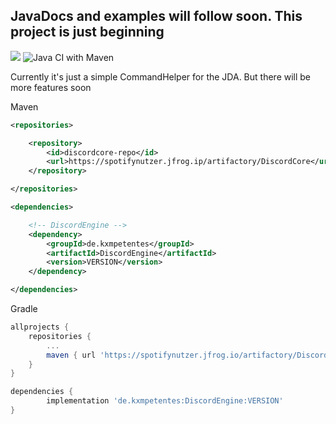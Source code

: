 ## JavaDocs and examples will follow soon. This project is just beginning

[![](https://jitpack.io/v/kxmpetentes/DiscordEngine.svg)](https://jitpack.io/#kxmpetentes/DiscordEngine) ![Java CI with Maven](https://github.com/kxmpetentes/DiscordEngine/workflows/Java%20CI%20with%20Maven/badge.svg?branch=master)

Currently it's just a simple CommandHelper for the JDA. But there will be more features soon

Maven

````xml
<repositories>

    <repository>
        <id>discordcore-repo</id>
        <url>https://spotifynutzer.jfrog.ip/artifactory/DiscordCore</url>
    </repository>

</repositories>
````
````xml
<dependencies>

    <!-- DiscordEngine -->
    <dependency>
        <groupId>de.kxmpetentes</groupId>
        <artifactId>DiscordEngine</artifactId>
        <version>VERSION</version>
    </dependency>

</dependencies>
````

Gradle
````gradle
allprojects {
	repositories {
		...
		maven { url 'https://spotifynutzer.jfrog.io/artifactory/DiscordCore/' }
	}
}
````
````gradle
dependencies {
        implementation 'de.kxmpetentes:DiscordEngine:VERSION'
}
````
